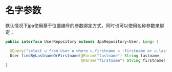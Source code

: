 # 名字参数

默认情况下jpa使用基于位置编号的参数绑定方式，同时也可以使用名称参数来绑定；  

```java
public interface UserRepository extends JpaRepository<User, Long> {

  @Query("select u from User u where u.firstname = :firstname or u.lastname = :lastname")
  User findByLastnameOrFirstname(@Param("lastname") String lastname,
                                 @Param("firstname") String firstname);
}
```